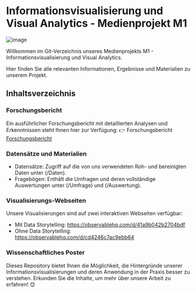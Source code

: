 # Informationsvisualisierung und Visual Analytics - Medienprojekt M1
![image](https://cordis.europa.eu/docs/article/images/2020-03/415479.jpg)

Willkommen im Git-Verzeichnis unseres Medienprojekts M1 - Informationsvisualisierung und Visual Analytics. 

Hier finden Sie alle relevanten Informationen, Ergebnisse und Materialien zu unserem Projekt.

## Inhaltsverzeichnis
### Forschungsbericht
Ein ausführlicher Forschungsbericht mit detaillierten Analysen und Erkenntnissen steht Ihnen hier zur Verfügung:
👉 Forschungsbericht [Forschungsbericht](M1%20Forschungsbeitrag_Data%20Storytelling.pdf)

### Datensätze und Materialien
- Datensätze: Zugriff auf die von uns verwendeten Roh- und bereinigten Daten unter (/Daten).
- Fragebögen: Enthält die Umfragen und deren vollständige Auswertungen unter (/Umfrage) und (/Auswertung). 

### Visualisierungs-Webseiten
Unsere Visualisierungen sind auf zwei interaktiven Webseiten verfügbar:
- Mit Data Storytelling: https://observablehq.com/d/41a9b042b2704bdf
- Ohne Data Storytelling: https://observablehq.com/d/cd4246c7ac9ebb64

### Wissenschaftliches Poster

Dieses Repository bietet Ihnen die Möglichkeit, die Hintergründe unserer Informationsvisualisierungen und deren Anwendung in der Praxis besser zu verstehen. Erkunden Sie die Inhalte, um mehr über unsere Arbeit zu erfahren! 😊
